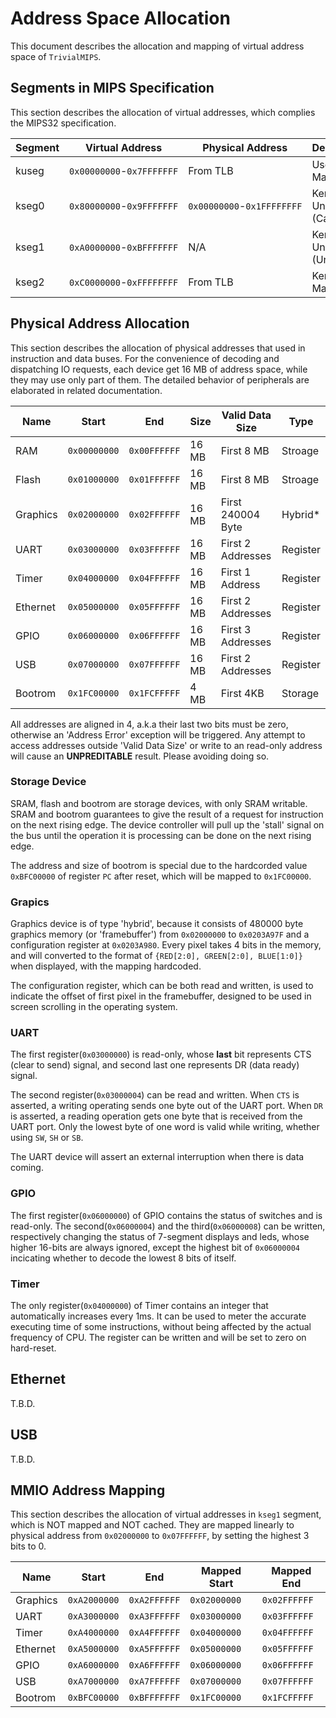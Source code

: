 # Address Space Allocation  

This document describes the allocation and mapping of virtual address space of `TrivialMIPS`.

## Segments in MIPS Specification

This section describes the allocation of virtual addresses, which complies the MIPS32 specification.

| Segment | Virtual Address           | Physical Address           | Description                |
| ------- | ------------------------- | -------------------------- | -------------------------- |
| kuseg   | `0x00000000`-`0x7FFFFFFF` | From TLB                   | User Mapped                |
| kseg0   | `0x80000000`-`0x9FFFFFFF` | `0x00000000`-`0x1FFFFFFFF` | Kernel Unmapped (Cached)   |
| kseg1   | `0xA0000000`-`0xBFFFFFFF` | N/A                        | Kernel Unmapped (Uncached) |
| kseg2   | `0xC0000000`-`0xFFFFFFFF` | From TLB                   | Kernel Mapped              |

## Physical Address Allocation

This section describes the allocation of physical addresses that used in instruction and data buses. For the convenience of decoding and dispatching IO requests, each device get 16 MB of address space, while they may use only part of them. The detailed behavior of peripherals are elaborated in related documentation.

| Name     | Start        | End          | Size  | Valid Data Size   | Type     |
| -------- | ------------ | ------------ | ----- | ----------------- | -------- |
| RAM      | `0x00000000` | `0x00FFFFFF` | 16 MB | First 8 MB        | Stroage  |
| Flash    | `0x01000000` | `0x01FFFFFF` | 16 MB | First 8 MB        | Stroage  |
| Graphics | `0x02000000` | `0x02FFFFFF` | 16 MB | First 240004 Byte | Hybrid*  |
| UART     | `0x03000000` | `0x03FFFFFF` | 16 MB | First 2 Addresses | Register |
| Timer    | `0x04000000` | `0x04FFFFFF` | 16 MB | First 1 Address   | Register |
| Ethernet | `0x05000000` | `0x05FFFFFF` | 16 MB | First 2 Addresses | Register |
| GPIO     | `0x06000000` | `0x06FFFFFF` | 16 MB | First 3 Addresses | Register |
| USB      | `0x07000000` | `0x07FFFFFF` | 16 MB | First 2 Addresses | Register |
| Bootrom  | `0x1FC00000` | `0x1FCFFFFF` |  4 MB | First 4KB         | Storage  |

All addresses are aligned in 4, a.k.a their last two bits must be zero, otherwise an 'Address Error' exception will be triggered. Any attempt to access addresses outside 'Valid Data Size' or write to an read-only address will cause an __UNPREDITABLE__ result. Please avoiding doing so.

### Storage Device

SRAM, flash and bootrom are storage devices, with only SRAM writable. SRAM and bootrom guarantees to give the result of a request for instruction on the next rising edge. The device controller will pull up the 'stall' signal on the bus until the operation it is processing can be done on the next rising edge.

The address and size of bootrom is special due to the hardcorded value `0xBFC00000` of register `PC` after reset, which will be mapped to `0x1FC00000`.

### Grapics

Graphics device is of type 'hybrid', because it consists of 480000 byte graphics memory (or 'framebuffer') from `0x02000000` to `0x0203A97F` and a configuration register at `0x0203A980`. Every pixel takes 4 bits in the memory, and will converted to the format of `{RED[2:0], GREEN[2:0], BLUE[1:0]}` when displayed, with the mapping hardcoded.

The configuration register, which can be both read and written, is used to indicate the offset of first pixel in the framebuffer, designed to be used in screen scrolling in the operating system.

### UART

The first register(`0x03000000`) is read-only, whose __last__ bit represents CTS (clear to send) signal, and second last one represents DR (data ready) signal.

The second register(`0x03000004`) can be read and written. When `CTS` is asserted, a writing operating sends one byte out of the UART port. When `DR` is asserted, a reading operation gets one byte that is received from the UART port. Only the lowest byte of one word is valid while writing, whether using `SW`, `SH` or `SB`.

The UART device will assert an external interruption when there is data coming.

### GPIO

The first register(`0x06000000`) of GPIO contains the status of switches and is read-only. The second(`0x06000004`) and the third(`0x06000008`) can be written, respectively changing the status of 7-segment displays and leds, whose higher 16-bits are always ignored, except the highest bit of `0x06000004` incicating whether to decode the lowest 8 bits of itself.

### Timer

The only register(`0x04000000`) of Timer contains an integer that automatically increases every 1ms. It can be used to meter the accurate executing time of some instructions, without being affected by the actual frequency of CPU. The register can be written and will be set to zero on hard-reset.

## Ethernet

T.B.D.

## USB

T.B.D.

## MMIO Address Mapping

This section describes the allocation of virtual addresses in `kseg1` segment, which is NOT mapped and NOT cached. They are mapped linearly to physical address from `0x02000000` to `0x07FFFFFF`, by setting the highest 3 bits to 0.

| Name     | Start        | End          | Mapped Start | Mapped End   |
| -------- | ------------ | ------------ | ------------ | ------------ |
| Graphics | `0xA2000000` | `0xA2FFFFFF` | `0x02000000` | `0x02FFFFFF` |
| UART     | `0xA3000000` | `0xA3FFFFFF` | `0x03000000` | `0x03FFFFFF` |
| Timer    | `0xA4000000` | `0xA4FFFFFF` | `0x04000000` | `0x04FFFFFF` |
| Ethernet | `0xA5000000` | `0xA5FFFFFF` | `0x05000000` | `0x05FFFFFF` |
| GPIO     | `0xA6000000` | `0xA6FFFFFF` | `0x06000000` | `0x06FFFFFF` |
| USB      | `0xA7000000` | `0xA7FFFFFF` | `0x07000000` | `0x07FFFFFF` |
| Bootrom  | `0xBFC00000` | `0xBFFFFFFF` | `0x1FC00000` | `0x1FCFFFFF` |
